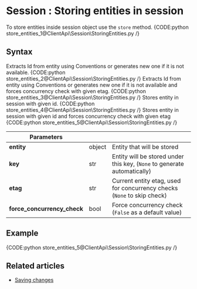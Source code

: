 ﻿# Session : Storing entities in session

To store entities inside session object use the `store` method.
{CODE:python store_entities_1@ClientApi\Session\StoringEntities.py /}

## Syntax

Extracts Id from entity using Conventions or generates new one if it is not available.
{CODE:python store_entities_2@ClientApi\Session\StoringEntities.py /}
Extracts Id from entity using Conventions or generates new one if it is not available and forces concurrency check with given etag.
{CODE:python store_entities_3@ClientApi\Session\StoringEntities.py /}
Stores entity in session with given id.
{CODE:python store_entities_4@ClientApi\Session\StoringEntities.py /}
Stores entity in session with given id and forces concurrency check with given etag
{CODE:python store_entities_5@ClientApi\Session\StoringEntities.py /}


| Parameters | | |
| ------------- | ------------- | ----- |
| **entity** | object | Entity that will be stored |
| **key** | str | Entity will be stored under this key, (`None` to generate automatically) |
| **etag** | str | Current entity etag, used for concurrency checks (`None` to skip check) |
| **force_concurrency_check** | bool | Force concurrency check (`False` as a default value) |

## Example

{CODE:python store_entities_5@ClientApi\Session\StoringEntities.py /}

## Related articles

- [Saving changes](./saving-changes)  
